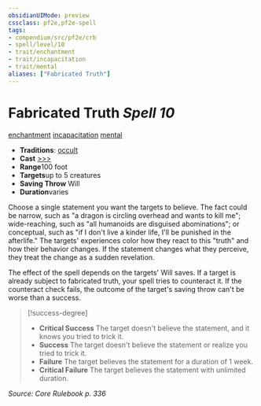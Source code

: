```yaml
---
obsidianUIMode: preview
cssclass: pf2e,pf2e-spell
tags:
- compendium/src/pf2e/crb
- spell/level/10
- trait/enchantment
- trait/incapacitation
- trait/mental
aliases: ["Fabricated Truth"]
---
```

# Fabricated Truth *Spell 10*   
[enchantment](../../Rules/traits/enchantment.md)  [incapacitation](../../Rules/traits/incapacitation.md)  [mental](../../Rules/traits/mental.md)  

- **Traditions**: [occult](../../Rules/traits/occult.md)
- **Cast** [>>>](../../Rules/core-rulebook/chapter-9-playing-the-game.md#Actions "Three-Action") 
- **Range**100 foot
- **Targets**up to 5 creatures
- **Saving Throw** Will
- **Duration**varies

Choose a single statement you want the targets to believe. The fact could be narrow, such as "a dragon is circling overhead and wants to kill me"; wide-reaching, such as "all humanoids are disguised abominations"; or conceptual, such as "if I don't live a kinder life, I'll be punished in the afterlife." The targets' experiences color how they react to this "truth" and how their behavior changes. If the statement changes what they perceive, they treat the change as a sudden revelation.

The effect of the spell depends on the targets' Will saves. If a target is already subject to fabricated truth, your spell tries to counteract it. If the counteract check fails, the outcome of the target's saving throw can't be worse than a success.

> [!success-degree] 
> - **Critical Success** The target doesn't believe the statement, and it knows you tried to trick it.
> - **Success** The target doesn't believe the statement or realize you tried to trick it.
> - **Failure** The target believes the statement for a duration of 1 week.
> - **Critical Failure** The target believes the statement with unlimited duration.

*Source: Core Rulebook p. 336*